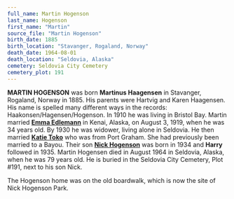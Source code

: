 ```yaml
---
full_name: Martin Hogenson
last_name: Hogenson
first_name: "Martin"
source_file: "Martin Hogenson"
birth_date: 1885
birth_location: "Stavanger, Rogaland, Norway"
death_date: 1964-08-01
death_location: "Seldovia, Alaska"
cemetery: Seldovia City Cemetery
cemetery_plot: 191
---
```


**MARTIN HOGENSON** was born **Martinus Haagensen** in Stavanger,
Rogaland, Norway in 1885. His parents were Hartvig and Karen Haagensen. His name is spelled many different ways in the records: Haakonsen/Hagensen/Hogenson.
In 1910 he was living in Bristol Bay. Martin married [**Emma
Edlemann**](./Haakonsen_Emma_Edelman_Josefsen.md) in Kenai, Alaska, on
August 3, 1919, when he was 34 years old. By 1930 he was widower, living
alone in Seldovia. He then married [**Katie Toko**](./Toko_Katie.md) who was from Port
Graham. She had previously been married to a Bayou. Their son [**Nick Hogenson**](./Hogenson_Nick.md) was
born in 1934 and **Harry** followed in 1935. Martin Hogensen died in
August 1964 in Seldovia, Alaska, when he was 79 years old. He is buried
in the Seldovia City Cemetery, Plot \#191, next to his son Nick.

The Hogenson home was on the old boardwalk, which is now the site of
Nick Hogenson Park.

